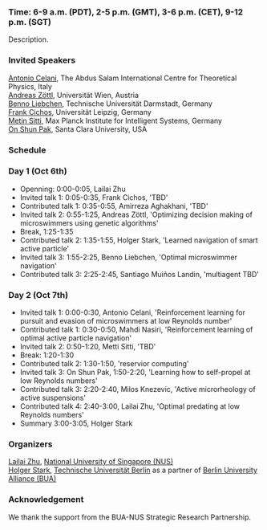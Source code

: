 

### Time: 6-9 a.m. (PDT), 2-5 p.m. (GMT), 3-6 p.m. (CET), 9-12 p.m. (SGT)


Description.

### Invited Speakers

[Antonio Celani](https://www.ictp.it/phonebook/person?id=2439), The Abdus Salam International Centre for Theoretical Physics, Italy<br>
[Andreas Zöttl](https://scholar.google.co.uk/citations?user=CYRGC9AAAAAJ&hl=en), Universität Wien, Austria<br>
[Benno Liebchen](https://www.physik.tu-darmstadt.de/fbphysik/professoren/mitarbeiterdetails_de_en_professoren_67200.en.jsp), Technische Universität Darmstadt, Germany<br>
[Frank Cichos](https://home.uni-leipzig.de/~physik/sites/mona/), Universität Leipzig, Germany<br>
[Metin Sitti](https://www.is.mpg.de/~sitti), Max Planck Institute for Intelligent Systems, Germany<br>
[On Shun Pak](https://www.scu.edu/engineering/faculty/pak-on-shun/), Santa Clara University, USA
### Schedule

### Day 1 (Oct 6th)
- Openning: 0:00-0:05, Lailai Zhu <br>
- Invited talk 1: 0:05-0:35, Frank Cichos, 'TBD' <br>
- Contributed talk 1: 0:35-0:55, Amirreza Aghakhani, 'TBD' <br>
- Invited talk 2: 0:55-1:25, Andreas Zöttl, 'Optimizing decision making of microswimmers using genetic algorithms' <br>
- Break, 1:25-1:35 <br>
- Contributed talk 2: 1:35-1:55, Holger Stark, 'Learned navigation of smart active particle' <br>
- Invited talk 3: 1:55-2:25, Benno Liebchen, 'Optimal microswimmer navigation' <br>
- Contributed talk 3: 2:25-2:45, Santiago Muiños Landin, 'multiagent TBD' <br>

### Day 2 (Oct 7th)
- Invited talk 1: 0:00-0:30, Antonio Celani, 'Reinforcement learning for pursuit and evasion of microswimmers at low Reynolds number' <br>
- Contributed talk 1: 0:30-0:50, Mahdi Nasiri, 'Reinforcement learning of optimal active particle navigation' <br>
- Invited talk 2: 0:50-1:20, Metti Sitti, 'TBD' <br>
- Break: 1:20-1:30 <br>
- Contributed talk 2: 1:30-1:50, 'reservior computing' <br>
- Invited talk 3: On Shun Pak, 1:50-2:20, 'Learning how to self-propel at low Reynolds numbers' <br>
- Contributed talk 3: 2:20-2:40, Milos Knezevic, 'Active microrheology of active suspensions' <br>
- Contributed talk 4: 2:40-3:00, Lailai Zhu, 'Optimal predating at low Reynolds numbers' <br> 
- Summary 3:00-3:05, Holger Stark



### Organizers

[Lailai Zhu](http://lailaiflow.com), [National University of Singapore (NUS)](https://www.nus.edu.sg)<br>
[Holger Stark](https://www.itp.tu-berlin.de/stark/ag_stark/members/prof_dr_holger_stark/), [Technische Universität Berlin](https://www.tu.berlin/en/) as a partner of [Berlin University Alliance (BUA)](https://www.berlin-university-alliance.de/en/index.html)

### Acknowledgement
We thank the support from the BUA-NUS Strategic Research Partnership.
